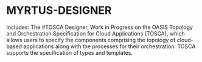 # MYRTUS-DESIGNER
Includes:
The #TOSCA Designer, Work in Progress on the OASIS Topology and Orchestration Specification for Cloud Applications (TOSCA), which allows users to specify the components comprising the topology of cloud-based applications along with the processes for their orchestration.  TOSCA supports the specification of types and templates.

